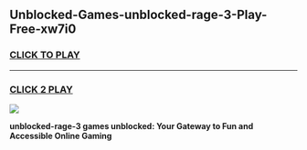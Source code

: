 
## Unblocked-Games-unblocked-rage-3-Play-Free-xw7i0
<h3>
<a href="https://premium76.site?title=unblocked-rage-3&ref=19M">CLICK TO PLAY</a></h3>
<hr>

<h3>
<a href="https://premium76.site?title=unblocked-rage-3&ref=19M">CLICK 2 PLAY</a>
  
</h3>

<a href="https://premium76.site?title=unblocked-rage-3&ref=19M"><img src="https://clearcache.store/games.png"></a>


**unblocked-rage-3 games unblocked: Your Gateway to Fun and Accessible Online Gaming**
